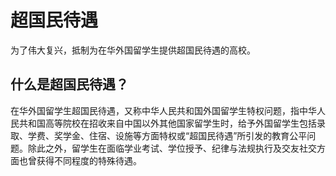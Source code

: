 超国民待遇
====

为了伟大复兴，抵制为在华外国留学生提供超国民待遇的高校。

## 什么是超国民待遇？

在华外国留学生超国民待遇，又称中华人民共和国外国留学生特权问题，指中华人民共和国高等院校在招收来自中国以外其他国家留学生时，给予外国留学生包括录取、学费、奖学金、住宿、设施等方面特权或“超国民待遇”所引发的教育公平问题。除此之外，留学生在面临学业考试、学位授予、纪律与法规执行及交友社交方面也曾获得不同程度的特殊待遇。
